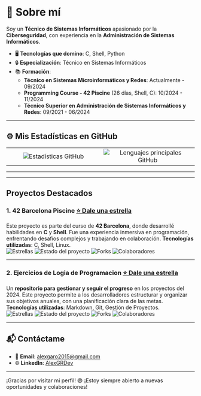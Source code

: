 # 🚀 Sobre mí

Soy un **Técnico de Sistemas Informáticos** apasionado por la **Ciberseguridad**, con experiencia en la **Administración de Sistemas Informáticos**.

- 🖥️ **Tecnologías que domino**: C, Shell, Python
- 🔒 **Especialización**: Técnico en Sistemas Informáticos
- 📚 **Formación**:
  - **Técnico en Sistemas Microinformáticos y Redes**: Actualmente - 09/2024
  - **Programming Course - 42 Piscine** (26 días, Shell, C): 10/2024 - 11/2024
  - **Técnico Superior en Administración de Sistemas Informáticos y Redes**: 09/2021 - 06/2024

---

## ⚙️ Mis Estadísticas en GitHub

<div align="center">
  <table>
    <tr>
      <td style="width: 50%; text-align: center;">
        <img src="https://github-readme-stats.vercel.app/api?username=AlexGRDev&show_icons=true&theme=radical&include_all_commits=true&count_private=true&cache_seconds=0" alt="Estadísticas GitHub"/>
      </td>
      <td style="width: 50%; text-align: center;">
        <img src="https://github-readme-stats.vercel.app/api/top-langs/?username=AlexGRDev&layout=compact&langs_count=6&theme=radical&cache_seconds=0" alt="Lenguajes principales GitHub"/>
      </td>
    </tr>
  </table>
</div>

---

---

## Proyectos Destacados

### 1. **42 Barcelona Piscine [⭐ Dale una estrella](https://github.com/AlexGRDev/42Barcelona_CPiscine)**
Este proyecto es parte del curso de **42 Barcelona**, donde desarrollé habilidades en **C** y **Shell**. Fue una experiencia inmersiva en programación, enfrentando desafíos complejos y trabajando en colaboración. **Tecnologías utilizadas**: C, Shell, Linux.<br>
![Estrellas](https://img.shields.io/github/stars/AlexGRDev/42Barcelona_CPiscine?style=social&cache_seconds=1)
![Estado del proyecto](https://img.shields.io/github/last-commit/AlexGRDev/42Barcelona_CPiscine?style=flat-square&color=brightgreen&cache_seconds=1)
![Forks](https://img.shields.io/github/forks/AlexGRDev/42Barcelona_CPiscine?style=flat-square&color=blue&cache_seconds=1)
![Colaboradores](https://img.shields.io/github/contributors/AlexGRDev/42Barcelona_CPiscine?style=flat-square&cache_seconds=1)

---

### 2. **Ejercicios de Logia de Programacion [⭐ Dale una estrella](https://github.com/AlexGRDev/ejercicios)**
Un **repositorio para gestionar y seguir el progreso** en los proyectos del 2024. Este proyecto permite a los desarrolladores estructurar y organizar sus objetivos anuales, con una planificación clara de las metas. **Tecnologías utilizadas**: Markdown, Git, Gestión de Proyectos.<br>
![Estrellas](https://img.shields.io/github/stars/AlexGRDev/ejercicios?style=social&cache_seconds=1)
![Estado del proyecto](https://img.shields.io/github/last-commit/AlexGRDev/ejercicios?style=flat-square&color=brightgreen&cache_seconds=1)
![Forks](https://img.shields.io/github/forks/AlexGRDev/ejercicios?style=flat-square&color=blue&cache_seconds=1)
![Colaboradores](https://img.shields.io/github/contributors/AlexGRDev/ejercicios?style=flat-square&cache_seconds=1)

---

## 📬 Contáctame

- 📧 **Email**: [alexgaro2015@gmail.com](mailto:alexgaro2015@gmail.com)
- 🌐 **LinkedIn**: [AlexGRDev](https://www.linkedin.com/in/alex-garcia-rodriguez-564287208/)

---

¡Gracias por visitar mi perfil! 😄 ¡Estoy siempre abierto a nuevas oportunidades y colaboraciones!
